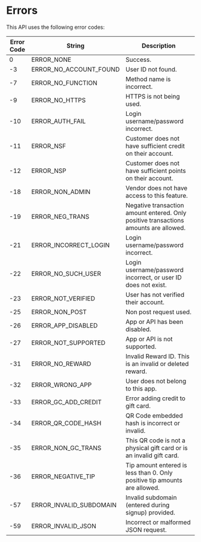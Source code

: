# Errors

This API uses the following error codes:

Error Code | String | Description
---------- | ------- | -------
0 | ERROR_NONE | Success.
-3 | ERROR_NO_ACCOUNT_FOUND | User ID not found.
-7 | ERROR_NO_FUNCTION | Method name is incorrect.
-9 | ERROR_NO_HTTPS | HTTPS is not being used.
-10 | ERROR_AUTH_FAIL | Login username/password incorrect.
-11 | ERROR_NSF | Customer does not have sufficient credit on their account.
-12 | ERROR_NSP | Customer does not have sufficient points on their account.
-18 | ERROR_NON_ADMIN | Vendor does not have access to this feature.
-19 |	ERROR_NEG_TRANS	| Negative transaction amount entered.  Only positive transactions amounts are allowed.
-21 | ERROR_INCORRECT_LOGIN | Login username/password incorrect.
-22 | ERROR_NO_SUCH_USER | Login username/password incorrect, or user ID does not exist.
-23 | ERROR_NOT_VERIFIED | User has not verified their account.
-25 | ERROR_NON_POST | Non post request used.
-26 | ERROR_APP_DISABLED | App or API has been disabled.
-27 | ERROR_NOT_SUPPORTED | App or API is not supported.
-31 | ERROR_NO_REWARD	| Invalid Reward ID.  This is an invalid or deleted reward.
-32 | ERROR_WRONG_APP | User does not belong to this app.
-33 |	ERROR_GC_ADD_CREDIT	| Error adding credit to gift card.
-34 | ERROR_QR_CODE_HASH | QR Code embedded hash is incorrect or invalid.
-35 |	ERROR_NON_GC_TRANS | This QR code is not a physical gift card or is an invalid gift card.
-36 |	ERROR_NEGATIVE_TIP | Tip amount entered is less than 0.  Only positive tip amounts are allowed.
-57 | ERROR_INVALID_SUBDOMAIN | Invalid subdomain (entered during signup) provided.
-59 | ERROR_INVALID_JSON | Incorrect or malformed JSON request.

